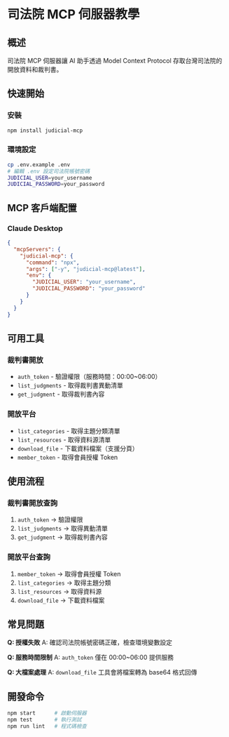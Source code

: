 # 司法院 MCP 伺服器教學

## 概述

司法院 MCP 伺服器讓 AI 助手透過 Model Context Protocol 存取台灣司法院的開放資料和裁判書。

## 快速開始

### 安裝
```bash
npm install judicial-mcp
```

### 環境設定
```bash
cp .env.example .env
# 編輯 .env 設定司法院帳號密碼
JUDICIAL_USER=your_username
JUDICIAL_PASSWORD=your_password
```

## MCP 客戶端配置

### Claude Desktop
```json
{
  "mcpServers": {
    "judicial-mcp": {
      "command": "npx",
      "args": ["-y", "judicial-mcp@latest"],
      "env": {
        "JUDICIAL_USER": "your_username",
        "JUDICIAL_PASSWORD": "your_password"
      }
    }
  }
}
```

## 可用工具

### 裁判書開放
- `auth_token` - 驗證權限（服務時間：00:00~06:00）
- `list_judgments` - 取得裁判書異動清單
- `get_judgment` - 取得裁判書內容

### 開放平台
- `list_categories` - 取得主題分類清單
- `list_resources` - 取得資料源清單
- `download_file` - 下載資料檔案（支援分頁）
- `member_token` - 取得會員授權 Token

## 使用流程

### 裁判書開放查詢
1. `auth_token` → 驗證權限
2. `list_judgments` → 取得異動清單
3. `get_judgment` → 取得裁判書內容

### 開放平台查詢
1. `member_token` → 取得會員授權 Token
2. `list_categories` → 取得主題分類
3. `list_resources` → 取得資料源
4. `download_file` → 下載資料檔案

## 常見問題

**Q: 授權失敗**
A: 確認司法院帳號密碼正確，檢查環境變數設定

**Q: 服務時間限制** 
A: `auth_token` 僅在 00:00~06:00 提供服務

**Q: 大檔案處理**
A: `download_file` 工具會將檔案轉為 base64 格式回傳

## 開發命令

```bash
npm start      # 啟動伺服器
npm test       # 執行測試
npm run lint   # 程式碼檢查
```
